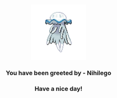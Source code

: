 <p align="center">
            <img src="https://raw.githubusercontent.com/PokeAPI/sprites/master/sprites/pokemon/793.png" width="150" height="150">
          </p>
          <h3 align="center">You have been greeted by - <b>Nihilego</b></h3>
          <h3 align="center">Have a nice day!</h3>
        